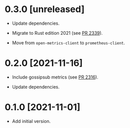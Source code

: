 # 0.3.0 [unreleased]

- Update dependencies.

- Migrate to Rust edition 2021 (see [PR 2339]).

- Move from `open-metrics-client` to `prometheus-client`.

[PR 2339]: https://github.com/libp2p/rust-libp2p/pull/2339

# 0.2.0 [2021-11-16]

- Include gossipsub metrics (see [PR 2316]).

- Update dependencies.

[PR 2316]: https://github.com/libp2p/rust-libp2p/pull/2316

# 0.1.0 [2021-11-01]

- Add initial version.
